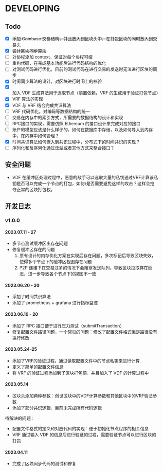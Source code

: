 # DEVELOPING

## Todo

- [x] <del>添加 Coinbase 交易结构，并且放入到区块头中，在打包区块的同时放入到交易头<del>
- [x] <del>设计区块同步算法</del>
- [ ] 对协程添加 context，保证对每个协程可控
- [ ] 重构代码，在完成基本功能后进行代码结构的优化
- [ ] 对测试代码进行优化，目前的测试代码在进行交易的发送时无法进行区块的同步
- [x] 时间同步算法的设计，对区块进行时间上的校验
- [x] 加入 VDF 生成算法用于选取节点（前置依赖，VRF 的生成用于验证打包节点）
- [x] VRF 算法的实现
- [x] VDF 与 VRF 结合完成共识算法
- [ ] VRF 代码优化，对编码等数据结构的统一
- [ ] 交易在内存中的索引方式，所需要的数据结构的设计和实现
- [ ] RPC接口的实现，需要仿照 Ethereum 的接口设计来完成对应的接口
- [ ] 账户的模型应该是什么样子的，如何在数据库中存储，以及如何导入到内存中，在内存中如何管理？
- [x] 时间共识算法如何嵌入到共识过程中，分布式下的时间共识的实现？
- [ ] 序列化和反序列化通过泛型或者其他方式来整合接口？

## 安全问题

* VDF 在缓冲区处理过程中，恶意的敌手可以选取大量的私钥通过VRF计算该私钥是否可以完成一个节点的打包，如何/是否需要避免这样的攻击？这样会抢夺正常的区块打包权。

## 开发日志

### v1.0.0

#### 2023.07.11 - 27

* 多节点测试缓冲区出存在问题
* 修复缓冲区存在的问题
  1. 原有设计的内存优化方案在实现后存在问题，多次标记后导致区块失效，使得多个节点下的缓冲区视图存在问题
  2. P2P 连接下在交易过多的情况下会阻塞发送队列，导致区块拉取存在延迟，进一步导致各个节点下的视图不一致

#### 2023.06.20 - 30

* 添加了时间共识算法
* 添加了 prometheus + grafana 进行指标监控

#### 2023.06.19 - 20

* 添加了 RPC 接口便于进行压力测试（submitTransaction）
* 修复配置文件路径问题，一个常见的问题：修改了配置文件格式但是路径没有进行修改

#### 2023.05.24-25

* 添加了VRF的验证过程，通过读取配置文件中的节点私钥来进行计算
* 定义了简单的配置文件信息
* 将 VRF 的验证过程添加到了区块打包前，并且加入了 VDF 的计算过程中

#### 2023.05.14

* 区块头添加两种参数：创世区块中的VDF计算参数和其他区块中的VRF验证参数
* 添加了部分共识逻辑，目前未完成所有代码逻辑

待解决的问题：
* 配置文件格式的定义和对应代码的实现：便于初始化节点程序的相关信息
* VRF 通过输入 VDF 的信息后进行验证的过程，需要验证节点可以进行区块的打包

#### 2023.04.11 

* 完成了区块同步代码的测试和修复